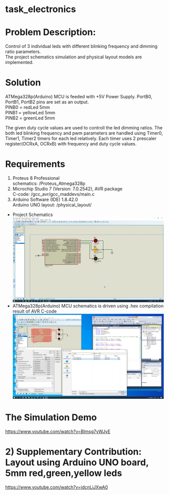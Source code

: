 # task_electronics

# Problem Description:
Control of 3 individual leds with different blinking frequency and dimming ratio parameters.\
The project schematics simulation and physical layout models are implemented.

# Solution
ATMega328p(Arduino) MCU is feeded with +5V Power Supply. 
PortB0, PortB1, PortB2 pins are set as an output.\
PINB0 = redLed 5mm \
PINB1 = yellowLed 5mm \
PINB2 = greenLed 5mm

The given duty cycle values are used to controll the led dimming ratios.
The both led blinking frequency and pwm parameters are handled using Timer0, Timer1, Timer2 timers for each led relatively.
Each timer uses 2 prescaler register(OCRxA, OCRxB) with frequency and duty cycle values.

# Requirements
1) Proteus 8 Professional\
schematics: /Proteus_Atmega328p
3) Microchip Studio 7 (Version: 7.0.2542), AVR package\
C-code: /gcc_avr/gcc_maddevs/main.c
4) Arduino Software (IDE) 1.8.42.0\
Arduino UNO layout:  /physical_layout/

* Project Schematics\
![alt text](Proteus_Atmega328p/schematics_colored.png)
* ATMega328p(Arduino) MCU schematics is driven using .hex compilation result of AVR C-code\
![alt text](atmega328p.png)

# The Simulation Demo
https://www.youtube.com/watch?v=Blmsg7yWJyE


# 2) Supplementary Contribution: Layout using Arduino UNO board, 5mm red,green,yellow leds
https://www.youtube.com/watch?v=jdcnLiJXwA0
